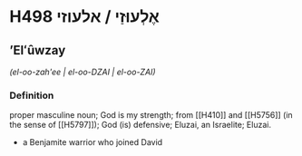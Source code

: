 # H498 אֶלְעוּזַי / אלעוזי

## ʼElʻûwzay

_(el-oo-zah'ee | el-oo-DZAI | el-oo-ZAI)_

### Definition

proper masculine noun; God is my strength; from [[H410]] and [[H5756]] (in the sense of [[H5797]]); God (is) defensive; Eluzai, an Israelite; Eluzai.

- a Benjamite warrior who joined David
